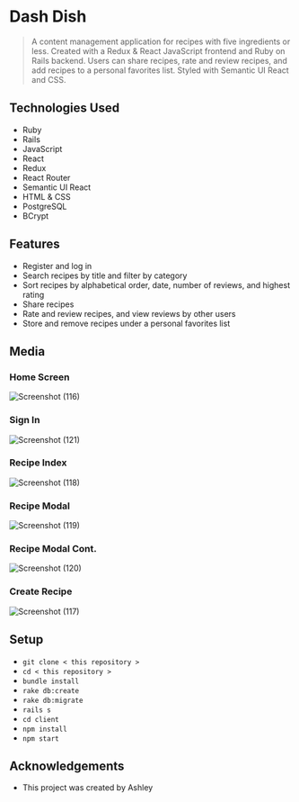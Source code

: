 # Dash Dish
> A content management application for recipes with five ingredients or less. Created with a Redux & React JavaScript frontend and Ruby on Rails backend. Users can share recipes, rate and review recipes, and add recipes to a personal favorites list. Styled with Semantic UI React and CSS.

## Technologies Used
- Ruby 
- Rails
- JavaScript
- React
- Redux
- React Router
- Semantic UI React
- HTML & CSS
- PostgreSQL 
- BCrypt

## Features
- Register and log in
- Search recipes by title and filter by category 
- Sort recipes by alphabetical order, date, number of reviews, and highest rating
- Share recipes 
- Rate and review recipes, and view reviews by other users
- Store and remove recipes under a personal favorites list

## Media  
### Home Screen
![Screenshot (116)](https://github.com/ashhhlynn/recipe-manager/assets/84604278/52102e03-6e67-4c02-a069-d92057fdd744)

### Sign In
![Screenshot (121)](https://github.com/ashhhlynn/recipe-manager/assets/84604278/5a806e2f-3442-4c7a-aa6b-eef09f1308bb)

### Recipe Index
![Screenshot (118)](https://github.com/ashhhlynn/recipe-manager/assets/84604278/47a2c4bb-d04a-4d46-8f17-5632be6d4487)

### Recipe Modal
![Screenshot (119)](https://github.com/ashhhlynn/recipe-manager/assets/84604278/82140815-6cdd-4bb2-9f3a-d625d70791b7)

### Recipe Modal Cont.
![Screenshot (120)](https://github.com/ashhhlynn/recipe-manager/assets/84604278/69516b3a-c55b-46ee-9665-ec7cc6695f72)

### Create Recipe
![Screenshot (117)](https://github.com/ashhhlynn/recipe-manager/assets/84604278/77571880-7f9a-4e19-bf8f-77234ffeb0d1)

## Setup
- ` git clone < this repository > `
- ` cd < this repository > `
- ` bundle install `
- ` rake db:create `
- ` rake db:migrate `
- ` rails s `
- ` cd client `
- ` npm install `
- ` npm start `

## Acknowledgements
- This project was created by Ashley
